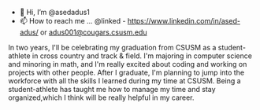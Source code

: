 - 👋 Hi, I’m @asedadus1
- 📫 How to reach me ... @linked - https://www.linkedin.com/in/ased-adus/ or adus001@cougars.csusm.edu

In two years, I'll be celebrating my graduation from CSUSM as a student-athlete in cross country and track & field.
I'm majoring in computer science and minoring in math, and I'm really excited about coding and working on projects with other people.
After I graduate, I'm planning to jump into the workforce with all the skills I learned during my time at CSUSM. Being a student-athlete
has taught me how to manage my time and stay organized,which I think will be really helpful in my career.
<!---
asedadus1/asedadus1 is a ✨ special ✨ repository because its `README.md` (this file) appears on your GitHub profile.
You can click the Preview link to take a look at your changes.
--->
